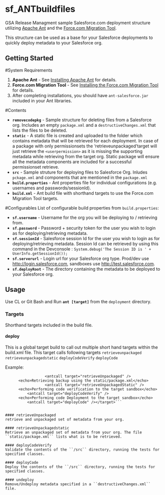 sf_ANTbuildfiles
=================

GSA Release Managment sample Salesforce.com deployment structure utilizing
[Apache Ant](http://ant.apache.org/) and the
[Force.com Migration Tool](https://developer.salesforce.com/page/Force.com_Migration_Tool).

This structure can be used as a base for your Salesforce deployments to quickly deploy metadata to your Salesforce org.

Getting Started
---------------

#System Requirements
1. **Apache Ant** - See [Installing Apache Ant](http://ant.apache.org/manual/install.html)
   for details.
2. **Force.com Migration Tool** - See
   [Installing the Force.com Migration Tool](http://www.salesforce.com/us/developer/docs/daas/Content/forcemigrationtool_install.htm)
   for details. 
3. After completing installations, you should have ``ant-salesforce.jar`` included in
   your Ant libraries.

#Contents
* **``removecodepkg``** - Sample structure for deleting files from a Salesforce
  org. Includes an empty ``package.xml`` and a ``destructiveChanges.xml``
  that lists the files to be deleted.
* **``static``** - A static file is created and uploaded to the folder which contains metadata that will be retrieved for each deployment. In case of a package with only permissionsets the ‘retrieveunpackaged’target will just retrieve the ``<userpermission>`` as it is missing the supporting metadata while retrieving from the target org. Static package will ensure all the metadata components are included for a successful permissionset retrieve.
* **``src``** - Sample struture for deploying files to Salesforce Org. Inludes ``pckage.xml`` and components that are mentioned in the ``package.xml``
* **``build.properties``** - Ant properties file for individual
  configurations (e.g. usernames and passwords/sessionId).
* **``build.xml``** - Ant build file with shorthand targets to use the
  Force.com Migration Tool targets.


#Configurables
List of configurable build properties from ``build.properties``:

* **``sf.username``** - Username for the org you will be deploying to /
  retrieving from.
* **``sf.password``** - Password + security token for the user you wish
  to login as for deploying/retrieving metadata.
* **``sf.sessionId``** - Salesforce session Id for the user you wish 
  to login as for deploying/retrieving metadata. Session Id can be retrieved by using this command in the Devconsole : ``System.debug('The Session ID is ' + UserInfo.getSessionId());``
* **``sf.serverurl``** - Login url for your Salesforce org type.  Prod/dev use
  <http://login.salesforce.com>, sandboxes use <http://test.salesforce.com>.
* **``sf.deployRoot``** - The directory containing the metadata to be deployed to
  your Salesforce org.  

Usage
---------------
Use CL or Git Bash and Run **``ant [target]``** from the ``deployment`` directory.


### Targets
Shorthand targets included in the build file.

#### deploy
This is a global target build to call out multiple short hand targets within the build.xml file. This target calls following targets
``retrieveunpackaged``
``retrieveunpackagedstatic``
``deployCodeVerify``
``deployCode``

Example:

```<target name="deploy"><echo>Retrieving backup using the package.xml in "src"</echo>
                  <antcall target="retrieveUnpackaged" />
	  <echo>Retrieving backup using the static/package.xml</echo>
                  <antcall target="retrieveUnpackagedStatic" />
	  <echo>Performing code verification to the target sandbox</echo>
		  <antcall target="deployCodeVerify" />
	  <echo>Performing code Deployment to the target sandbox</echo>	
		  <antcall target="deployCode" /></target>```


#### retrieveUnpackaged
retrieve and unpackaged set of metadata from your org.

#### retrieveUnpackagedstatic
Retrieve an unpackaged set of metadata from your org. The file ``static/package.xml`` lists what is to be retrieved.

#### deployCodeVerify
Validate the contents of the ``/src`` directory, running the tests for specified classes.

#### deployCode
Deploy the contents of the ``/src`` directory, running the tests for specified classes.

#### undeploy
Remove/Undeploy metadata specified in a ``destructiveChanges.xml`` file.
